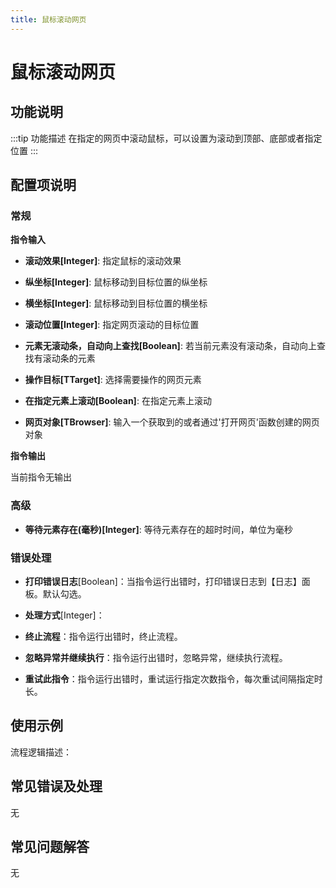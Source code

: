 ```yaml
---
title: 鼠标滚动网页
---
```


# 鼠标滚动网页

## 功能说明

:::tip 功能描述
在指定的网页中滚动鼠标，可以设置为滚动到顶部、底部或者指定位置
:::

## 配置项说明

### 常规

**指令输入**

- **滚动效果[Integer]**: 指定鼠标的滚动效果

- **纵坐标[Integer]**: 鼠标移动到目标位置的纵坐标

- **横坐标[Integer]**: 鼠标移动到目标位置的横坐标

- **滚动位置[Integer]**: 指定网页滚动的目标位置

- **元素无滚动条，自动向上查找[Boolean]**: 若当前元素没有滚动条，自动向上查找有滚动条的元素

- **操作目标[TTarget]**: 选择需要操作的网页元素

- **在指定元素上滚动[Boolean]**: 在指定元素上滚动

- **网页对象[TBrowser]**: 输入一个获取到的或者通过'打开网页'函数创建的网页对象


**指令输出**

当前指令无输出

### 高级

- **等待元素存在(毫秒)[Integer]**: 等待元素存在的超时时间，单位为毫秒

### 错误处理

- **打印错误日志**[Boolean]：当指令运行出错时，打印错误日志到【日志】面板。默认勾选。

- **处理方式**[Integer]：

 - **终止流程**：指令运行出错时，终止流程。

 - **忽略异常并继续执行**：指令运行出错时，忽略异常，继续执行流程。

 - **重试此指令**：指令运行出错时，重试运行指定次数指令，每次重试间隔指定时长。

## 使用示例

流程逻辑描述：

## 常见错误及处理

无

## 常见问题解答

无

